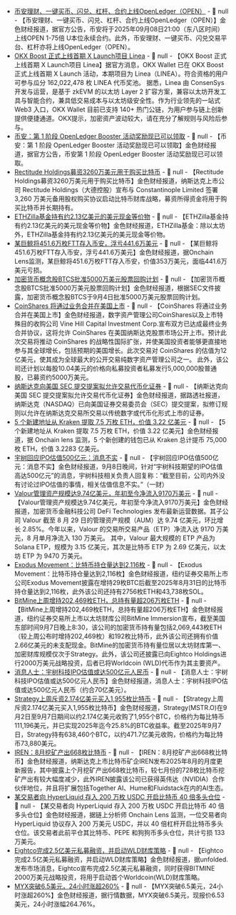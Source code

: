 - [币安理财、一键买币、闪兑、杠杆、合约上线OpenLedger（OPEN）]() - 📰 null - 【币安理财、一键买币、闪兑、杠杆、合约上线OpenLedger（OPEN）】金色财经报道，据官方公告，币安将于2025年09月08日21:00（东八区时间）上线OPEN 1-75倍 U本位永续合约。此外，币安理财、一键买币、闪兑交易平台、杠杆亦将上线OpenLedger（OPEN）。
- [OKX Boost 正式上线首期 X Launch项目 Linea](https://web3.okx.com/ul/WyAh6N) - 📰 null - 【OKX Boost 正式上线首期 X Launch项目 Linea】据官方消息，OKX Wallet 已在 OKX Boost 正式上线首期 X Launch 活动，本期项目为 Linea（LINEA）。符合资格的用户可参与瓜分 162,022,478 枚 LINEA 代币奖池。 
据悉，Linea 由 ConsenSys 开发与运营，是基于 zkEVM 的以太坊 Layer 2 扩容方案，兼容以太坊开发工具与智能合约，兼具低交易成本与以太坊级安全性。作为行业领先的一站式 Web3 入口，OKX Wallet 目前已支持 140+ 热门公链，为用户参与链上创新提供便捷通道。OKX提示，加密资产波动较大，请在充分了解规则与风险后参与。
- [币安：第 1 阶段 OpenLedger Booster 活动奖励现已可以领取]() - 📰 null - 【币安：第 1 阶段 OpenLedger Booster 活动奖励现已可以领取】金色财经报道，据官方公告，币安第 1 阶段 OpenLedger Booster 活动奖励现已可以领取。
- [Rectitude Holdings募资3260万美元用于购买比特币](https://www.globenewswire.com/news-release/2025/09/08/3146065/0/en/Rectitude-Holdings-Announces-32-6-Million-Standby-Equity-Purchase-Agreement-to-Launch-a-Bitcoin-Treasury-Strategy.html) - 📰 null - 【Rectitude Holdings募资3260万美元用于购买比特币】金色财经报道，纳斯达克上市公司 Rectitude Holdings（大德控股）宣布与 Constantinople Limited 签署 3,260 万美元备用股权购买协议启动比特币财库战略，募资所得资金将用于购买比特币并长期持有。
- [ETHZilla基金持有约2.13亿美元的美元现金等价物]() - 📰 null - 【ETHZilla基金持有约2.13亿美元的美元现金等价物】金色财经报道，ETHZilla基金：除以太坊外，ETHZilla基金持有约2.13亿美元的美元现金等价物。
- [某巨鲸将451.6万枚FTT存入币安，浮亏441.6万美元]() - 📰 null - 【某巨鲸将451.6万枚FTT存入币安，浮亏441.6万美元】金色财经报道，据Onchain Lens监测，某巨鲸将451.6万枚FTT存入币安，价值353万美元，面临441.6万美元亏损。
- [加密货币概念股BTCS批准5000万美元股票回购计划]() - 📰 null - 【加密货币概念股BTCS批准5000万美元股票回购计划】金色财经报道，根据SEC文件披露，加密货币概念股BTCS于9月4日批准5000万美元股票回购计划。
- [CoinShares 将通过业务合并在美国上市](https://www.prnewswire.com/news-releases/coinshares-to-go-public-in-the-us-through-us1-2-billion-business-combination-302549034.html) - 📰 null - 【CoinShares 将通过业务合并在美国上市】金色财经报道，数字资产管理公司CoinShares以及上市特殊目的收购公司 Vine Hill Capital Investment Corp.宣布双方已达成最终业务合并协议，这将允许 CoinShares 在美国纳斯达克股票市场公开上市。预计此次交易将推动 CoinShares 的战略性国际扩张，并使美国投资者能够更直接地参与其全球增长，包括预期的美国增长。此次交易对 CoinShares 的估值为12 亿美元，使其成为全球最大的公开交易纯数字资产管理公司之一。 
此外，该公司还计划以每股10.04美元的价格向私募投资者私募发行5,000,000股普通股，已募资约5000万美元。
- [纳斯达克向美国 SEC 提交提案拟允许交易代币化证券](https://x.com/bwenews/status/1965022459444580446) - 📰 null - 【纳斯达克向美国 SEC 提交提案拟允许交易代币化证券】金色财经报道，据路透社报道，纳斯达克（NASDAQ）已向美国证券交易委员会（SEC）提交提案，拟修订规则以允许在纳斯达克交易所交易以传统数字或代币化形式上市的证券。
- [5 个新建地址从 Kraken 提取 7.5 万枚 ETH，价值 3.22 亿美元](https://x.com/OnchainLens/status/1965020187733987710) - 📰 null - 【5 个新建地址从 Kraken 提取 7.5 万枚 ETH，价值 3.22 亿美元】金色财经报道，据 Onchain lens 监测，5 个新创建的钱包已从 Kraken 总计提币 75,000 枚 ETH，价值 3.2283 亿美元。
- [宇树回应IPO估值500亿元：消息不实]() - 📰 null - 【宇树回应IPO估值500亿元：消息不实】金色财经报道，9月8日晚间，针对“宇树科技期望的IPO估值高达500亿元”的消息，宇树科技相关负责人回复称：“截至目前，公司内外没有讨论过IPO估值的事情，相关估值信息不实。”（一财）
- [Valour管理资产规模达9.74亿美元，年初至今净流入9170万美元](https://www.prnewswire.com/news-releases/defi-technologies-provides-monthly-corporate-update-valour-reports-us974-million-in-aum-and-year-to-date-net-inflows-of-us91-7-million-among-other-key-developments-302548783.html) - 📰 null - 【Valour管理资产规模达9.74亿美元，年初至今净流入9170万美元】金色财经报道，加密货币金融科技公司 DeFi Technologies 发布最新运营数据。其子公司 Valour 截至 8 月 29 日的管理资产规模（AUM）达 9.74 亿美元，环比增长 2.85%。今年以来，Valour 的交易所交易产品（ETP）净流入达 9170 万美元，8 月单月净流入 130 万美元。 
其中，Valour 最大规模的 ETP 产品为 Solana ETP，规模为 3.15 亿美元，其次是比特币 ETP 为 2.69 亿美元，以太坊 ETP 为 9470 万美元。
- [Exodus Movement：比特币持仓量达到2,116枚](https://www.globenewswire.com/news-release/2025/09/08/3146006/0/en/Exodus-Movement-Inc-August-2025-Treasury-Update-and-Monthly-Metrics.html) - 📰 null - 【Exodus Movement：比特币持仓量达到2,116枚】金色财经报道，纽约证券交易所上市公司Exodus Movement披露在增持29枚BTC后截至2025年8月31日的比特币持仓量达到2,116枚，此外该公司还持有2756枚ETH和43,738枚SOL。
- [BitMine上周增持202,469枚ETH，总持有量超206万枚ETH](https://www.prnewswire.com/news-releases/bitmine-immersion-bmnr-eth-holdings-exceed-2-069-million-reigning-as-the-1-eth-treasury-in-the-world-2nd-largest-crypto-treasury-globally-302548699.html) - 📰 null - 【BitMine上周增持202,469枚ETH，总持有量超206万枚ETH】金色财经报道，纽约证券交易所上市以太坊财库公司BitMine Immersion宣布，截至美国东部时间9月7日晚上8:30，该公司的加密货币持有量包括2,069,443枚ETH（较上周公布时增持202,469枚）和192枚比特币，此外该公司还拥有价值2.66亿美元的未支配现金。BitMine的加密货币持有量位居以太坊财库第一、加密财库规模仅次于Strategy。此外，该公司还披露已向Eightco Holdings进行2000万美元战略投资，后者已将Worldcoin (WLD)代币作为其主要资产。
- [消息人士：宇树科技IPO估值或达500亿元人民币]() - 📰 null - 【消息人士：宇树科技IPO估值或达500亿元人民币】金色财经报道，消息人士：宇树科技IPO估值或达500亿元人民币（约合70亿美元）。
- [Strategy上周斥资2.174亿美元买入1,955枚比特币](https://x.com/saylor/status/1965007866450096228) - 📰 null - 【Strategy上周斥资2.174亿美元买入1,955枚比特币】金色财经报道，Strategy(MSTR.O)在9月2日至9月7日期间以约2.174亿美元收购了1,955个BTC，价格约为每比特币111,196美元，并已实现2025年迄今25.8%的BTC收益率。截至2025年9月7日，Strategy持有638,460个BTC，以约471.7亿美元收购，价格约为每比特币73,880美元。
- [IREN：8月挖矿产出668枚比特币](https://www.globenewswire.com/news-release/2025/09/08/3145927/0/en/IREN-August-2025-Monthly-Update.html) - 📰 null - 【IREN：8月挖矿产出668枚比特币】金色财经报道，纳斯达克上市比特币矿企IREN发布2025年8月的月度更新报告，其中披露上个月挖矿产出668枚比特币，较七月份的728枚比特币挖矿产出有较大幅度减少，此外IREN披露该公司已获得英伟达（NVIDIA）合作伙伴地位，并且将扩展包括Together AI、Hume和Fluidstack在内的AI生态。
- [某交易者向 HyperLiquid 存入 200 万枚 USDC 开启比特币 40 倍多头仓位](https://x.com/OnchainLens/status/1965002678402228660) - 📰 null - 【某交易者向 HyperLiquid 存入 200 万枚 USDC 开启比特币 40 倍多头仓位】金色财经报道，据链上分析师 Onchain Lens 监测，一位交易者向 HyperLiquid 协议存入 200 万美元 USDC，并以 40 倍杠杆开启比特币多头仓位。该交易者此前平仓其比特币、PEPE 和狗狗币多头仓位，共计亏损 133 万美元。
- [Eightco完成2.5亿美元私募融资，并启动WLD财库策略]() - 📰 null - 【Eightco完成2.5亿美元私募融资，并启动WLD财库策略】金色财经报道，据unfolded.发布市场消息，Eightco宣布完成2.5亿美元私募融资，同时获得BITMINE 2000万美元战略投资，将用于启动首个Worldcoin(WLD)财库策略。
- [MYX突破6.5美元，24小时涨超260%]() - 📰 null - 【MYX突破6.5美元，24小时涨超260%】金色财经报道，据行情数据，MYX突破6.5美元，现报价6.53美元，24小时涨幅264.76%。
